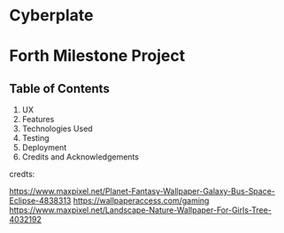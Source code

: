 # Cyberplate

# Forth Milestone Project 

## Table of Contents
1. UX
2. Features
3. Technologies Used
4. Testing 
5. Deployment
6. Credits and Acknowledgements

credts:

https://www.maxpixel.net/Planet-Fantasy-Wallpaper-Galaxy-Bus-Space-Eclipse-4838313
https://wallpaperaccess.com/gaming
https://www.maxpixel.net/Landscape-Nature-Wallpaper-For-Girls-Tree-4032192
